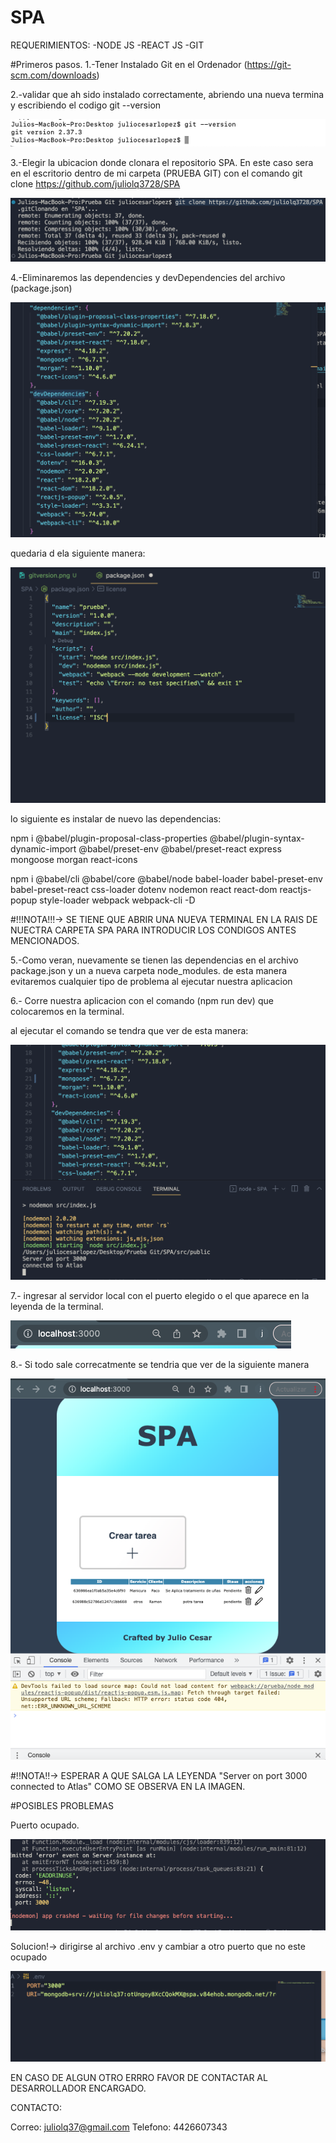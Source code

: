 # SPA
REQUERIMIENTOS:
-NODE JS
-REACT JS
-GIT


#Primeros pasos.
1.-Tener Instalado Git en el Ordenador (https://git-scm.com/downloads)

2.-validar que ah sido instalado correctamente, abriendo una nueva termina y escribiendo el codigo git --version


![alt text](https://github.com/juliolq3728/SPA/blob/main/images/gitversion.png)


3.-Elegir la ubicacion donde clonara el repositorio SPA.
En este caso sera en el escritorio dentro de mi carpeta (PRUEBA GIT) con el comando git clone https://github.com/juliolq3728/SPA

![alt text](https://github.com/juliolq3728/SPA/blob/main/images/gitclone.png)

4.-Eliminaremos las dependencies y devDependencies del archivo (package.json)

![alt text](https://github.com/juliolq3728/SPA/blob/main/images/eliminardependencias.png)

quedaria d ela siguiente manera:

![alt text](https://github.com/juliolq3728/SPA/blob/main/images/sindepen.png)

lo siguiente es instalar de nuevo las dependencias:

npm i @babel/plugin-proposal-class-properties @babel/plugin-syntax-dynamic-import @babel/preset-env @babel/preset-react express mongoose morgan react-icons 

npm i @babel/cli @babel/core @babel/node babel-loader babel-preset-env babel-preset-react css-loader dotenv nodemon react react-dom reactjs-popup style-loader webpack webpack-cli -D

#!!!NOTA!!!-> SE TIENE QUE ABRIR UNA NUEVA TERMINAL EN LA RAIS DE NUECTRA CARPETA SPA PARA INTRODUCIR LOS CONDIGOS ANTES MENCIONADOS.

5.-Como veran, nuevamente se tienen las dependencias en el archivo package.json y un a nueva carpeta node_modules. de esta manera evitaremos cualquier tipo de problema al ejecutar nuestra aplicacion

6.- Corre nuestra aplicacion con el comando (npm run dev) que colocaremos en la terminal.

al ejecutar el comando se tendra que ver de esta manera:

![alt text](https://github.com/juliolq3728/SPA/blob/main/images/fin.png)

7.- ingresar al servidor local con el puerto elegido o el que aparece en la leyenda de la terminal.

![alt text](https://github.com/juliolq3728/SPA/blob/main/images/URL.png)

8.- Si todo sale correcatmente se tendria que ver de la siguiente manera

![alt text](https://github.com/juliolq3728/SPA/blob/main/images/final.png)

#!!NOTA!!-> ESPERAR A QUE SALGA LA LEYENDA 
"Server on port 3000
connected to Atlas"
COMO SE OBSERVA EN LA IMAGEN.

#POSIBLES PROBLEMAS

Puerto ocupado.


![alt text](https://github.com/juliolq3728/SPA/blob/main/images/errorpuerto.png)

Solucion!-> dirigirse al archivo .env y cambiar a otro puerto que no este ocupado

![alt text](https://github.com/juliolq3728/SPA/blob/main/images/solucion.png)

EN CASO DE ALGUN OTRO ERRRO FAVOR DE CONTACTAR AL DESARROLLADOR ENCARGADO.

CONTACTO:

Correo: juliolq37@gmail.com
Telefono: 4426607343







